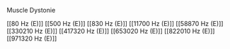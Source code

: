 Muscle Dystonie

[[80 Hz (E)]]
[[500 Hz (E)]]
[[830 Hz (E)]]
[[11700 Hz (E)]]
[[58870 Hz (E)]]
[[330210 Hz (E)]]
[[417320 Hz (E)]]
[[653020 Hz (E)]]
[[822010 Hz (E)]]
[[971320 Hz (E)]]